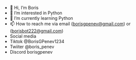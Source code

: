 - 👋 Hi, I’m Boris
- 👀 I’m interested in Python
- 🌱 I’m currently learning Python
- 📫 How to reach me  via email (borisgpenev@gmail.com) or (borisbot222@gmail.com)
- Social media
- Tiktok  @BorisGPenev1234 
- Twiiter  @boris_penev 
- Discord  borisgpenev
<!---
BorisGPenev1/BorisGPenev1 is a ✨ special ✨ repository because its `README.md` (this file) appears on your GitHub profile.
You can click the Preview link to take a look at your changes.
--->
